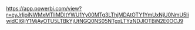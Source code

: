 https://app.powerbi.com/view?r=eyJrIjoiNWMxMTliMDItYWU1Yy00MTg3LThjMDAtOTY1YmUxNjU0NmU5IiwidCI6IjY1MjAyOTU5LTBkYjUtNGQ0NS05NTgxLTYzNDJlOTBiN2E0OCJ9
